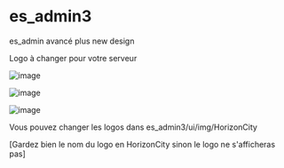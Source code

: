 # es_admin3
es_admin avancé plus new design 

Logo à changer pour votre serveur

![image](https://user-images.githubusercontent.com/74712790/151912801-38af4461-f1f4-4ff6-bd2a-c26794009b36.png)

![image](https://user-images.githubusercontent.com/74712790/151912819-f2b72ef2-58eb-4961-aa09-d4e6f415f9e3.png)

![image](https://user-images.githubusercontent.com/74712790/151912835-5ae5da1f-f0e7-4585-8aed-923b5c73953d.png)


Vous pouvez changer les logos dans es_admin3/ui/img/HorizonCity 

[Gardez bien le nom du logo en HorizonCity sinon le logo ne s'afficheras pas]
